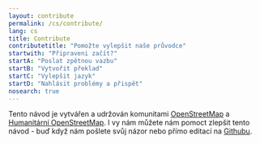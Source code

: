 ```yaml
---
layout: contribute
permalink: /cs/contribute/
lang: cs
title: Contribute
contributetitle: "Pomožte vylepšit naše průvodce"
startwith: "Připraveni začít?"
startA: "Poslat zpětnou vazbu"
startB: "Vytvořit překlad"
startC: "Vylepšit jazyk"
startD: "Nahlásit problémy a přispět"
nosearch: true
---
```

Tento návod je vytvářen a udržován komunitami [OpenStreetMap](http://www.openstreetmap.org/) a [Humanitární OpenStreetMap](http://hotosm.org/). I vy nám můžete nám pomoct zlepšit tento návod - buď když nám pošlete svůj názor nebo přímo editací na [Githubu](http://github.com/hotosm/learnosm).
